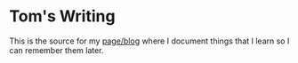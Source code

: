 Tom's Writing
=============

This is the source for my [page/blog](https://teeks99.github.io/writing) where I document things that I learn so I can remember them later.
